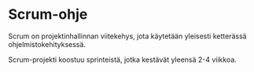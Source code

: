 # Scrum-ohje

Scrum on projektinhallinnan viitekehys, jota käytetään yleisesti ketterässä ohjelmistokehityksessä.

Scrum-projekti koostuu sprinteistä, jotka kestävät yleensä 2-4 viikkoa.
